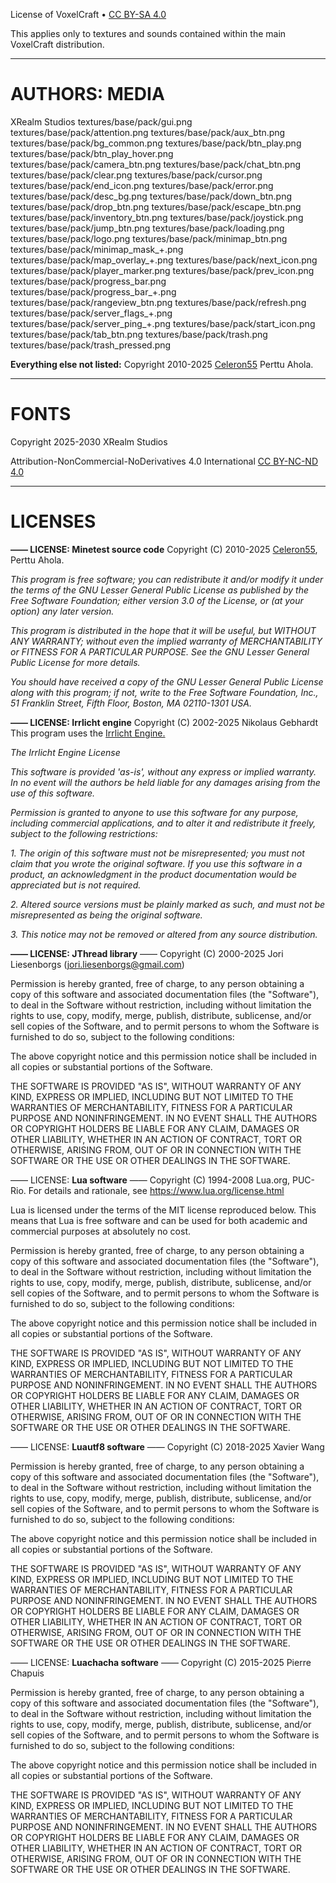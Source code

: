 License of VoxelCraft • [CC BY-SA 4.0](https://creativecommons.org/licenses/by-sa/4.0)

This applies only to textures and sounds contained within the main VoxelCraft distribution.

------------------------------------------

# AUTHORS: MEDIA

XRealm Studios
  textures/base/pack/gui.png
  textures/base/pack/attention.png
  textures/base/pack/aux_btn.png
  textures/base/pack/bg_common.png
  textures/base/pack/btn_play.png
  textures/base/pack/btn_play_hover.png
  textures/base/pack/camera_btn.png
  textures/base/pack/chat_btn.png
  textures/base/pack/clear.png
  textures/base/pack/cursor.png
  textures/base/pack/end_icon.png
  textures/base/pack/error.png
  textures/base/pack/desc_bg.png
  textures/base/pack/down_btn.png
  textures/base/pack/drop_btn.png
  textures/base/pack/escape_btn.png
  textures/base/pack/inventory_btn.png
  textures/base/pack/joystick.png
  textures/base/pack/jump_btn.png
  textures/base/pack/loading.png
  textures/base/pack/logo.png
  textures/base/pack/minimap_btn.png
  textures/base/pack/minimap_mask_+.png
  textures/base/pack/map_overlay_+.png
  textures/base/pack/next_icon.png
  textures/base/pack/player_marker.png
  textures/base/pack/prev_icon.png
  textures/base/pack/progress_bar.png
  textures/base/pack/progress_bar_+.png
  textures/base/pack/rangeview_btn.png
  textures/base/pack/refresh.png
  textures/base/pack/server_flags_+.png
  textures/base/pack/server_ping_+.png
  textures/base/pack/start_icon.png
  textures/base/pack/tab_btn.png
  textures/base/pack/trash.png
  textures/base/pack/trash_pressed.png

**Everything else not listed:**
Copyright 2010-2025 [Celeron55](https://www.c55.me/) Perttu Ahola.

------------------------------------------

# FONTS

Copyright 2025-2030 XRealm Studios

Attribution-NonCommercial-NoDerivatives 4.0 International [CC BY-NC-ND 4.0](https://creativecommons.org/licenses/by-nc-nd/4.0/)

------------------------------------------

# LICENSES

**—— LICENSE: Minetest source code**
Copyright (C) 2010-2025 [Celeron55](https://www.c55.me/), Perttu Ahola.

*This program is free software; you can redistribute it and/or modify
it under the terms of the GNU Lesser General Public License as published by
the Free Software Foundation; either version 3.0 of the License, or
(at your option) any later version.*

*This program is distributed in the hope that it will be useful,
but WITHOUT ANY WARRANTY; without even the implied warranty of
MERCHANTABILITY or FITNESS FOR A PARTICULAR PURPOSE.  See the
GNU Lesser General Public License for more details.*

*You should have received a copy of the GNU Lesser General Public License along
with this program; if not, write to the Free Software Foundation, Inc.,
51 Franklin Street, Fifth Floor, Boston, MA 02110-1301 USA.*



**—— LICENSE: Irrlicht engine**
Copyright (C) 2002-2025 Nikolaus Gebhardt
This program uses the [Irrlicht Engine.](http://irrlicht.sourceforge.net)

*The Irrlicht Engine License*

*This software is provided 'as-is', without any express or implied warranty. In no event will the authors be held liable for any damages arising from the use of this software.*

*Permission is granted to anyone to use this software for any purpose, including commercial applications, and to alter it and redistribute it freely, subject to the following restrictions:*

*1. The origin of this software must not be misrepresented; you must not claim that you wrote the original software. If you use this software in a product, an acknowledgment in the product documentation would be appreciated but is not required.*

*2. Altered source versions must be plainly marked as such, and must not be misrepresented as being the original software.*

*3. This notice may not be removed or altered from any source distribution.*



**—— LICENSE: JThread library** ——
Copyright (C) 2000-2025 Jori Liesenborgs (jori.liesenborgs@gmail.com)

Permission is hereby granted, free of charge, to any person obtaining a
copy of this software and associated documentation files (the "Software"),
to deal in the Software without restriction, including without limitation
the rights to use, copy, modify, merge, publish, distribute, sublicense,
and/or sell copies of the Software, and to permit persons to whom the
Software is furnished to do so, subject to the following conditions:

The above copyright notice and this permission notice shall be included
in all copies or substantial portions of the Software.

THE SOFTWARE IS PROVIDED "AS IS", WITHOUT WARRANTY OF ANY KIND, EXPRESS
OR IMPLIED, INCLUDING BUT NOT LIMITED TO THE WARRANTIES OF MERCHANTABILITY,
FITNESS FOR A PARTICULAR PURPOSE AND NONINFRINGEMENT.  IN NO EVENT SHALL
THE AUTHORS OR COPYRIGHT HOLDERS BE LIABLE FOR ANY CLAIM, DAMAGES OR OTHER
LIABILITY, WHETHER IN AN ACTION OF CONTRACT, TORT OR OTHERWISE, ARISING
FROM, OUT OF OR IN CONNECTION WITH THE SOFTWARE OR THE USE OR OTHER DEALINGS
IN THE SOFTWARE.



—— LICENSE: **Lua software** ——
Copyright (C) 1994-2008 Lua.org, PUC-Rio.
For details and rationale, see https://www.lua.org/license.html

Lua is licensed under the terms of the MIT license reproduced below.
This means that Lua is free software and can be used for both academic
and commercial purposes at absolutely no cost.

Permission is hereby granted, free of charge, to any person obtaining a copy
of this software and associated documentation files (the "Software"), to deal
in the Software without restriction, including without limitation the rights
to use, copy, modify, merge, publish, distribute, sublicense, and/or sell
copies of the Software, and to permit persons to whom the Software is
furnished to do so, subject to the following conditions:

The above copyright notice and this permission notice shall be included in
all copies or substantial portions of the Software.

THE SOFTWARE IS PROVIDED "AS IS", WITHOUT WARRANTY OF ANY KIND, EXPRESS OR
IMPLIED, INCLUDING BUT NOT LIMITED TO THE WARRANTIES OF MERCHANTABILITY,
FITNESS FOR A PARTICULAR PURPOSE AND NONINFRINGEMENT.  IN NO EVENT SHALL THE
AUTHORS OR COPYRIGHT HOLDERS BE LIABLE FOR ANY CLAIM, DAMAGES OR OTHER
LIABILITY, WHETHER IN AN ACTION OF CONTRACT, TORT OR OTHERWISE, ARISING FROM,
OUT OF OR IN CONNECTION WITH THE SOFTWARE OR THE USE OR OTHER DEALINGS IN
THE SOFTWARE.



—— LICENSE: **Luautf8 software** ——
Copyright (C) 2018-2025 Xavier Wang

Permission is hereby granted, free of charge, to any person obtaining a copy
of this software and associated documentation files (the "Software"), to deal
in the Software without restriction, including without limitation the rights
to use, copy, modify, merge, publish, distribute, sublicense, and/or sell
copies of the Software, and to permit persons to whom the Software is
furnished to do so, subject to the following conditions:

The above copyright notice and this permission notice shall be included in all
copies or substantial portions of the Software.

THE SOFTWARE IS PROVIDED "AS IS", WITHOUT WARRANTY OF ANY KIND, EXPRESS OR
IMPLIED, INCLUDING BUT NOT LIMITED TO THE WARRANTIES OF MERCHANTABILITY,
FITNESS FOR A PARTICULAR PURPOSE AND NONINFRINGEMENT. IN NO EVENT SHALL THE
AUTHORS OR COPYRIGHT HOLDERS BE LIABLE FOR ANY CLAIM, DAMAGES OR OTHER
LIABILITY, WHETHER IN AN ACTION OF CONTRACT, TORT OR OTHERWISE, ARISING FROM,
OUT OF OR IN CONNECTION WITH THE SOFTWARE OR THE USE OR OTHER DEALINGS IN THE
SOFTWARE.



—— LICENSE: **Luachacha software** ——
Copyright (C) 2015-2025 Pierre Chapuis

Permission is hereby granted, free of charge, to any person obtaining a copy
of this software and associated documentation files (the "Software"), to deal
in the Software without restriction, including without limitation the rights
to use, copy, modify, merge, publish, distribute, sublicense, and/or sell
copies of the Software, and to permit persons to whom the Software is
furnished to do so, subject to the following conditions:

The above copyright notice and this permission notice shall be included in
all copies or substantial portions of the Software.

THE SOFTWARE IS PROVIDED "AS IS", WITHOUT WARRANTY OF ANY KIND, EXPRESS OR
IMPLIED, INCLUDING BUT NOT LIMITED TO THE WARRANTIES OF MERCHANTABILITY,
FITNESS FOR A PARTICULAR PURPOSE AND NONINFRINGEMENT. IN NO EVENT SHALL THE
AUTHORS OR COPYRIGHT HOLDERS BE LIABLE FOR ANY CLAIM, DAMAGES OR OTHER
LIABILITY, WHETHER IN AN ACTION OF CONTRACT, TORT OR OTHERWISE, ARISING FROM,
OUT OF OR IN CONNECTION WITH THE SOFTWARE OR THE USE OR OTHER DEALINGS IN
THE SOFTWARE.
